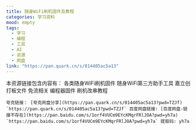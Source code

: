 ```yaml
---
title: 随身WiFi刷机固件及教程
categories: 学习资料
mood: empty
tags:
  - 学习
  - 编程
  - 工具
  - AI
  - 资源
  - 网盘
link: "https://pan.quark.cn/s/014405ac5a13"
---
```


本资源链接包含内容有：
各类随身WiFi刷机固件
随身WiFi第三方助手工具
嘉立创打板文件
免流相关
编程器固件
刷机改串教程

    夸克链接： [夸克网盘分享](https://pan.quark.cn/s/014405ac5a13?pwd=TZJf) `https://pan.quark.cn/s/014405ac5a13?pwd=TZJf` 百度网盘链接: [百度网盘-链接不存在](https://pan.baidu.com/s/1orf4VUCm9EYcKMqrFRlJOA?pwd=yh7a) `https://pan.baidu.com/s/1orf4VUCm9EYcKMqrFRlJOA?pwd=yh7a` 提取码: yh7a
